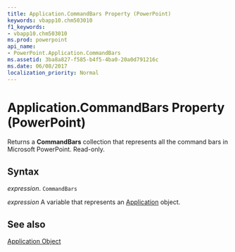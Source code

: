 ```yaml
---
title: Application.CommandBars Property (PowerPoint)
keywords: vbapp10.chm503010
f1_keywords:
- vbapp10.chm503010
ms.prod: powerpoint
api_name:
- PowerPoint.Application.CommandBars
ms.assetid: 3ba8a827-f585-b4f5-4ba0-20a0d791216c
ms.date: 06/08/2017
localization_priority: Normal
---
```



# Application.CommandBars Property (PowerPoint)

Returns a  **CommandBars** collection that represents all the command bars in Microsoft PowerPoint. Read-only.


## Syntax

 _expression_. `CommandBars`

_expression_ A variable that represents an [Application](./PowerPoint.Application.md) object.


## See also


[Application Object](PowerPoint.Application.md)

